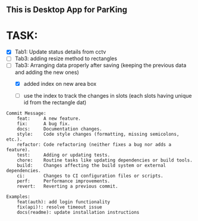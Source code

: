 ## This is Desktop App for ParKing

# TASK:
- [x] Tab1: Update status details from cctv
- [ ] Tab3: adding resize method to rectangles
- [ ] Tab3: Arranging data properly after saving (keeping the previous data and adding the new ones)
    - [x] added index on new area box
    - [ ] use the index to track the changes in slots (each slots having unique id from the rectangle dat)


```
Commit Message:
    feat:     A new feature.
    fix:      A bug fix.
    docs:     Documentation changes.
    style:    Code style changes (formatting, missing semicolons, etc.).
    refactor: Code refactoring (neither fixes a bug nor adds a feature).
    test:     Adding or updating tests.
    chore:    Routine tasks like updating dependencies or build tools.
    build:    Changes affecting the build system or external dependencies.
    ci:       Changes to CI configuration files or scripts.
    perf:     Performance improvements.
    revert:   Reverting a previous commit.

Examples:
    feat(auth): add login functionality
    fix(api)!: resolve timeout issue
    docs(readme): update installation instructions
```

